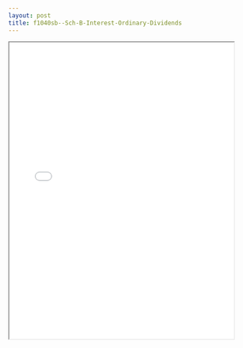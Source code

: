 ```yaml
---
layout: post
title: f1040sb--Sch-B-Interest-Ordinary-Dividends
---
```


<div class="pdf-container">
<iframe src="/ea//_pdf-2-md/f1040sb--Sch-B-Interest-Ordinary-Dividends.pdf" height="600" width="90%" allowFullScreen="true"></iframe>
</div>

